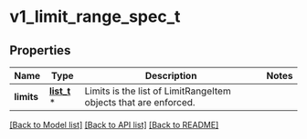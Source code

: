 # v1_limit_range_spec_t

## Properties
Name | Type | Description | Notes
------------ | ------------- | ------------- | -------------
**limits** | [**list_t**](v1_limit_range_item.md) \* | Limits is the list of LimitRangeItem objects that are enforced. | 

[[Back to Model list]](../README.md#documentation-for-models) [[Back to API list]](../README.md#documentation-for-api-endpoints) [[Back to README]](../README.md)


